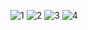 ![1](https://github.com/user-attachments/assets/fbe04f05-cf88-4a1c-a70c-a869068bbdd6)
![2](https://github.com/user-attachments/assets/ed137291-8959-4dc1-b192-39c7c203978c)
![3](https://github.com/user-attachments/assets/35567e72-a06a-44cd-a021-ae467197a9ae)
![4](https://github.com/user-attachments/assets/859bbb8c-1776-4c0a-ab2c-f15f27fe0801)
